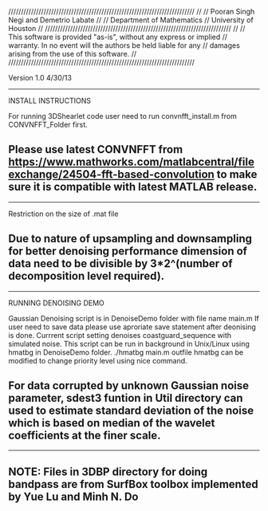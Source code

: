 //////////////////////////////////////////////////////////////////////////
//
//	Pooran Singh Negi and Demetrio Labate
//
//	Department of Mathematics
//	University of Houston
//
//////////////////////////////////////////////////////////////////////////
//
//	This software is provided "as-is", without any express or implied
//	warranty. In no event will the authors be held liable for any 
//	damages arising from the use of this software.
//
//////////////////////////////////////////////////////////////////////////

Version 1.0 4/30/13

---------------------------------------------------------------------------------------
INSTALL INSTRUCTIONS


For running 3DShearlet code user need to  run
convnfft_install.m from CONVNFFT_Folder  first.

Please use latest CONVNFFT from
https://www.mathworks.com/matlabcentral/fileexchange/24504-fft-based-convolution to make sure it is compatible with latest MATLAB release.
---------------------------------------------------------------------------------------


---------------------------------------------------------------------------------------
Restriction on the size of .mat file

Due to nature of upsampling and downsampling for better denoising performance
dimension of data need to be divisible by 3*2^(number of decomposition level required).
---------------------------------------------------------------------------------------



---------------------------------------------------------------------------------------
RUNNING DENOISING DEMO

Gaussian Denoising script is  in DenoiseDemo folder with file name main.m
If user need to save data please use aproriate save statement after deonising is done.
Currrent script setting  denoises coastguard_sequence with simulated noise.
This script can be run in background in Unix/Linux using hmatbg in DenoiseDemo folder.
./hmatbg main.m outfile 
hmatbg can be modified  to change priority level using nice command.


For data corrupted by unknown Gaussian noise parameter, sdest3 funtion in Util directory
can used to estimate standard deviation of the noise which is based on median of the wavelet coefficients at the finer scale.
---------------------------------------------------------------------------------------

---------------------------------------------------------------------------------------
NOTE: Files in 3DBP directory for doing bandpass are from SurfBox toolbox implemented by  Yue Lu and Minh N. Do
---------------------------------------------------------------------------------------
